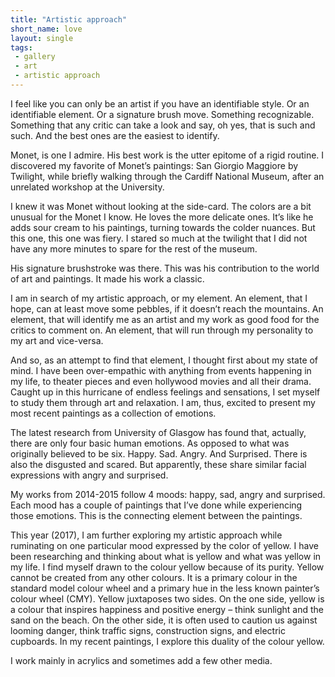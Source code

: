 ```yaml
---
title: "Artistic approach"
short_name: love
layout: single
tags:
 - gallery
 - art
 - artistic approach
---
```



I feel like you can only be an artist if you have an identifiable style. Or an identifiable element. Or a signature brush move. Something recognizable. Something that any critic can take a look and say, oh yes, that is such and such. And the best ones are the easiest to identify.

Monet, is one I admire. His best work is the utter epitome of a rigid routine. I discovered my favorite of Monet’s paintings: San Giorgio Maggiore by Twilight, while briefly walking through the Cardiff National Museum, after an unrelated workshop at the University.

I knew it was Monet without looking at the side-card. The colors are a bit unusual for the Monet I know. He loves the more delicate ones. It’s like he adds sour cream to his paintings, turning towards the colder nuances. But this one, this one was fiery. I stared so much at the twilight that I did not have any more minutes to spare for the rest of the museum.

His signature brushstroke was there. This was his contribution to the world of art and paintings. It made his work a classic.

I am in search of my artistic approach, or my element. An element, that I hope, can at least move some pebbles, if it doesn’t reach the mountains. An element, that will identify me as an artist and my work as good food for the critics to comment on. An element, that will run through my personality to my art and vice-versa.

And so, as an attempt to find that element, I thought first about my state of mind. I have been over-empathic with anything from events happening in my life, to theater pieces and even hollywood movies and all their drama. Caught up in this hurricane of endless feelings and sensations, I set myself to study them through art and relaxation. I am, thus, excited to present my most recent paintings as a collection of emotions.

The latest research from University of Glasgow has found that, actually, there are only four basic human emotions. As opposed to what was originally believed to be six. Happy. Sad. Angry. And Surprised. There is also the disgusted and scared. But apparently, these share similar facial expressions with angry and surprised.

My works from 2014-2015 follow 4 moods: happy, sad, angry and surprised. Each mood has a couple of paintings that I’ve done while experiencing those emotions. This is the connecting element between the paintings.

This year (2017), I am further exploring my artistic approach while ruminating on one particular mood expressed by the color of yellow. I have been researching and thinking about what is yellow and what was yellow in my life. I find myself drawn to the colour yellow because of its purity. Yellow cannot be created from any other colours. It is a primary colour in the standard model colour wheel and a primary hue in the less known painter’s colour wheel (CMY). Yellow juxtaposes two sides. On the one side, yellow is a colour that inspires happiness and positive energy – think sunlight and the sand on the beach. On the other side, it is often used to caution us against looming danger, think traffic signs, construction signs, and electric cupboards. In my recent paintings, I explore this duality of the colour yellow.

I work mainly in acrylics and sometimes add a few other media.

